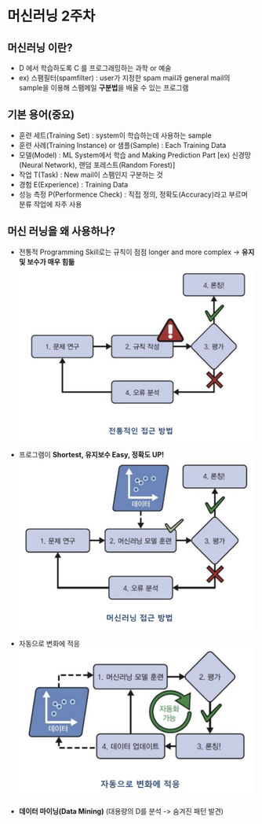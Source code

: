 # 머신러닝 2주차

## 머신러닝 이란?
- D 에서 학습하도록 C 를 프로그래밍하는 과학 or 예술
- ex) 스팸필터(spamfilter) : user가 지정한 spam mail과 general mail의 sample을 이용해 스팸메일 **구분법**을 배울 수 있는 프로그램

## 기본 용어(중요)
- 훈련 세트(Training Set) : system이 학습하는데 사용하는 sample
- 훈련 사례(Training Instance) or 샘플(Sample) : Each Training Data
- 모델(Model) : ML System에서 학습 and Making Prediction Part
  [ex) 신경망(Neural Network), 랜덤 포레스트(Random Forest)]
- 작업 T(Task) : New mail이 스팸인지 구분하는 것
- 경험 E(Experience) : Training Data
- 성능 측정 P(Performence Check) : 직접 정의, 정확도(Accuracy)라고 부르며 분류 작업에 자주 사용

## 머신 러닝을 왜 사용하나?
- 전통적 Programming Skill로는 규칙이 점점 longer and more complex -> **유지 및 보수가 매우 힘듦**
  <img src = 'https://github.com/bluemoon-17/KEVIN/blob/main/2Grade/1Simester/Pictures/approach.png'/>


- 프로그램이 **Shortest, 유지보수 Easy, 정확도 UP!**
  <img src = 'https://github.com/bluemoon-17/KEVIN/blob/main/2Grade/1Simester/Pictures/approach2.png'/>

- 자동으로 변화에 적응
  <img src = 'https://github.com/bluemoon-17/KEVIN/blob/main/2Grade/1Simester/Pictures/adapt.png'/>

- **데이터 마이닝(Data Mining)**
  (대용량의 D를 분석 -> 숨겨진 패턴 발견)
  <img src = ""/>
